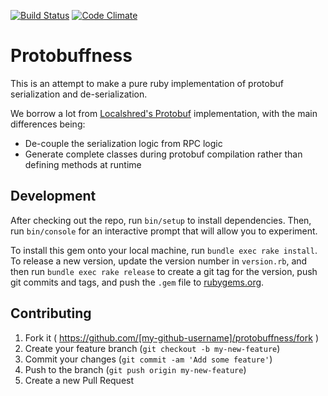 [![Build Status](https://travis-ci.org/moneydesktop/protobuffness.svg?branch=master)](https://travis-ci.org/moneydesktop/protobuffness)
[![Code Climate](https://codeclimate.com/github/moneydesktop/protobuffness/badges/gpa.svg)](https://codeclimate.com/github/moneydesktop/protobuffness)

# Protobuffness

This is an attempt to make a pure ruby implementation of protobuf serialization and de-serialization.

We borrow a lot from [Localshred's Protobuf](https://github.com/localshred/protobuf) implementation, with the main differences being:

* De-couple the serialization logic from RPC logic
* Generate complete classes during protobuf compilation rather than defining methods at runtime

## Development

After checking out the repo, run `bin/setup` to install dependencies. Then, run `bin/console` for an interactive prompt that will allow you to experiment.

To install this gem onto your local machine, run `bundle exec rake install`. To release a new version, update the version number in `version.rb`, and then run `bundle exec rake release` to create a git tag for the version, push git commits and tags, and push the `.gem` file to [rubygems.org](https://rubygems.org).

## Contributing

1. Fork it ( https://github.com/[my-github-username]/protobuffness/fork )
2. Create your feature branch (`git checkout -b my-new-feature`)
3. Commit your changes (`git commit -am 'Add some feature'`)
4. Push to the branch (`git push origin my-new-feature`)
5. Create a new Pull Request
